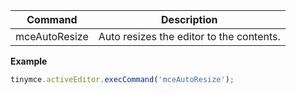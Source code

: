 
| Command       | Description                              |
| ------------- | ---------------------------------------- |
| mceAutoResize | Auto resizes the editor to the contents. |

**Example**

```js
tinymce.activeEditor.execCommand('mceAutoResize');
```